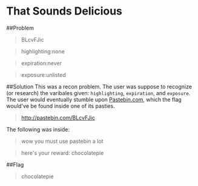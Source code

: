 # That Sounds Delicious

##Problem
>BLcvFJic 

> highlighting:none

> expiration:never

> exposure:unlisted



##Solution
This was a recon problem. The user was suppose to recognize (or research) the varibales given: ```highlighting```, ```expiration```, and ```exposure```. The user would eventually stumble upon [Pastebin.com](http://pastebin.com/), which the flag would've be found inside one of its pasties.

> http://pastebin.com/BLcvFJic

The following was inside:

>wow you must use pastebin a lot
 
>here's your reward: chocolatepie


##Flag

>chocolatepie

